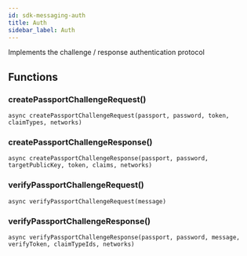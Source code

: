 ```yaml
---
id: sdk-messaging-auth
title: Auth
sidebar_label: Auth 
---
```


Implements the challenge / response authentication protocol

## Functions
### createPassportChallengeRequest()
```
async createPassportChallengeRequest(passport, password, token, claimTypes, networks)
```

### createPassportChallengeResponse()
```
async createPassportChallengeResponse(passport, password, targetPublicKey, token, claims, networks)
```

### verifyPassportChallengeRequest()
```
async verifyPassportChallengeRequest(message) 
```

### verifyPassportChallengeResponse()
```
async verifyPassportChallengeResponse(passport, password, message, verifyToken, claimTypeIds, networks)
```